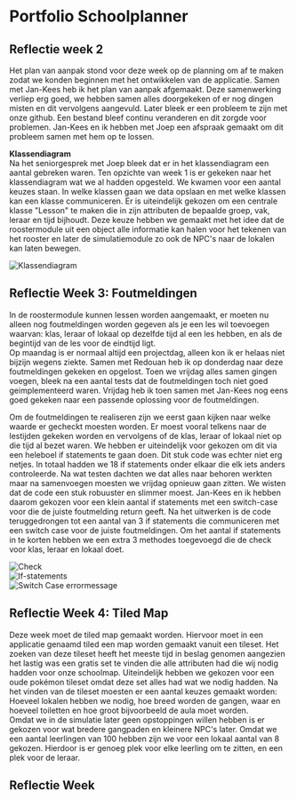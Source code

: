 # Portfolio Schoolplanner
## Reflectie week 2  
Het plan van aanpak stond voor deze week op de planning om af te maken zodat we konden beginnen met het ontwikkelen van de applicatie. Samen met Jan-Kees heb ik het plan van aanpak  afgemaakt. Deze samenwerking verliep erg goed, we hebben samen alles doorgekeken of er nog dingen misten en dit vervolgens aangevuld. Later bleek er een probleem te zijn met onze github. Een bestand bleef continu veranderen en dit zorgde voor problemen. Jan-Kees en ik hebben met Joep een afspraak gemaakt om dit probleem samen met hem op te lossen.  

**Klassendiagram**  
Na het seniorgesprek met Joep bleek dat er in het klassendiagram een aantal gebreken waren. Ten opzichte van week 1 is er gekeken naar het klassendiagram wat we al hadden opgesteld. We kwamen voor een aantal keuzes staan. In welke klassen gaan we data opslaan en met welke klassen kan een klasse communiceren. Er is uiteindelijk gekozen om een centrale klasse "Lesson" te maken die in zijn attributen de bepaalde groep, vak, leraar en tijd bijhoudt. Deze keuze hebben we gemaakt met het idee dat de roostermodule uit een object alle informatie kan halen voor het tekenen van het rooster en later de simulatiemodule zo ook de NPC's naar de lokalen kan laten bewegen.

![Klassendiagram](https://github.com/bartbeckhoven/Portfolio-Schoolplanner/tree/master/Images/Schoolplanner.jpg)

## Reflectie Week 3: Foutmeldingen
In de roostermodule kunnen lessen worden aangemaakt, er moeten nu alleen nog foutmeldingen worden gegeven als je een les wil toevoegen waarvan: klas, leraar of lokaal op dezelfde tijd al een les hebben, en als de begintijd van de les voor de eindtijd ligt.  
Op maandag is er normaal altijd een projectdag, alleen kon ik er helaas niet bijzijn wegens ziekte. Samen met Redouan heb ik op donderdag naar deze foutmeldingen gekeken en opgelost. Toen we vrijdag alles samen gingen voegen, bleek na een aantal tests dat de foutmeldingen toch niet goed geimplementeerd waren. Vrijdag heb ik toen samen met Jan-Kees nog eens goed gekeken naar een passende oplossing voor de foutmeldingen.  

Om de foutmeldingen te realiseren zijn we eerst gaan kijken naar welke waarde er gecheckt moesten worden. Er moest vooral telkens naar de lestijden gekeken worden en vervolgens of de klas, leraar of lokaal niet op die tijd al bezet waren. We hebben er uiteindelijk voor gekozen om dit via een heleboel if statements te gaan doen. Dit stuk code was echter niet erg netjes. In totaal hadden we 18 if statements onder elkaar die elk iets anders controleerde. Na wat testen dachten we dat alles naar behoren werkten maar na samenvoegen moesten we vrijdag opnieuw gaan zitten. We wisten dat de code een stuk robuuster en slimmer moest. Jan-Kees en ik hebben daarom gekozen voor een klein aantal if statements met een switch-case voor die de juiste foutmelding return geeft. Na het uitwerken is de code teruggedrongen tot een aantal van 3 if statements die communiceren met een switch case voor de juiste foutmeldingen. Om het aantal if statements in te korten hebben we een extra 3 methodes toegevoegd die de check voor klas, leraar en lokaal doet.  

![Check](https://github.com/bartbeckhoven/Portfolio-Schoolplanner/tree/master/Images/check.jpg)  
![If-statements](https://github.com/bartbeckhoven/Portfolio-Schoolplanner/tree/master/Images/if.jpg)   
![Switch Case errormessage](https://github.com/bartbeckhoven/Portfolio-Schoolplanner/tree/master/Images/error.jpg)  

## Reflectie Week 4: Tiled Map  
Deze week moet de tiled map gemaakt worden. Hiervoor moet in een applicatie genaamd tiled een map worden gemaakt vanuit een tileset. Het zoeken van deze tileset heeft het meeste tijd in beslag genomen aangezien het lastig was een gratis set te vinden die alle attributen had die wij nodig hadden voor onze schoolmap. Uiteindelijk hebben we gekozen voor een oude pokémon tileset omdat deze set alles had wat we nodig hadden. Na het vinden van de tileset moesten er een aantal keuzes gemaakt worden: Hoeveel lokalen hebben we nodig, hoe breed worden de gangen, waar en hoeveel toiletten en hoe groot bijvoorbeeld de aula moet worden.  
Omdat we in de simulatie later geen opstoppingen willen hebben is er gekozen voor wat bredere gangpaden en kleinere NPC's later. Omdat we een aantal leerlingen van 100 hebben zijn we voor een lokaal aantal van 8 gekozen. Hierdoor is er genoeg plek voor elke leerling om te zitten, en een plek voor de leraar.  

## Reflectie Week
